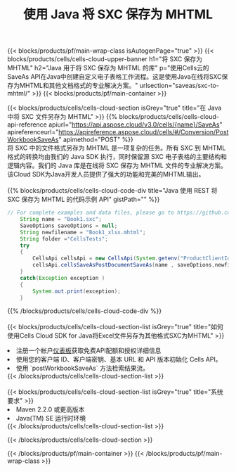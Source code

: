 ﻿---
title: 使用 Java 将 SXC 保存为 MHTML
description: 利用Aspose.Cells Cloud SDK for Java将SXC格式文件保存为MHTML格式文件。
---
{{< blocks/products/pf/main-wrap-class isAutogenPage="true" >}}
{{< blocks/products/cells/cells-cloud-upper-banner h1="将 SXC 保存为 MHTML" h2="Java 用于将 SXC 保存为 MHTML 的库" p="使用Cells云的SaveAs API在Java中创建自定义电子表格工作流程。这是使用Java在线将SXC保存为MHTML和其他文档格式的专业解决方案。" urlsection="saveas/sxc-to-mhtml/" >}}
{{< blocks/products/pf/main-container >}}

{{< blocks/products/cells/cells-cloud-section isGrey="true" title="在 Java 中将 SXC 文件另存为 MHTML" >}}
{{% blocks/products/cells/cells-cloud-api-reference apiurl="https://api.aspose.cloud/v3.0/cells/{name}/SaveAs" apireferenceurl="https://apireference.aspose.cloud/cells/#/Conversion/PostWorkbookSaveAs" apimethod="POST" %}}
<br/>
将 SXC 中的文件格式另存为 MHTML 是一项复杂的任务。所有 SXC 到 MHTML 格式的转换均由我们的 Java SDK 执行，同时保留源 SXC 电子表格的主要结构和逻辑内容。我们的 Java 库是在线将 SXC 保存为 MHTML 文件的专业解决方案。该Cloud SDK为Java开发人员提供了强大的功能和完美的MHTML输出。
<br/>
<br/>
{{% blocks/products/cells/cells-cloud-code-div title="Java 使用 REST 将 SXC 保存为 MHTML 的代码示例 API" gistPath="" %}}
  
```java
// For complete examples and data files, please go to https://github.com/aspose-cells-cloud/aspose-cells-cloud-java/
    String name = "Book1.sxc";
    SaveOptions saveOptions = null;
    String newfilename = "Book1_xlsx.mhtml";
    String folder ="CellsTests";
    try 
    {
        CellsApi cellsApi = new CellsApi(System.getenv("ProductClientId"), System.getenv("ProductClientSecret"));
        cellsApi.cellsSaveAsPostDocumentSaveAs(name , saveOptions,newfilename,false,false,folder,null,null,null,true);                       
    }
    catch(Exception exception )
    {
        System.out.print(exception);
    }
```
  
{{% /blocks/products/cells/cells-cloud-code-div %}}
<br/>
<br/>
{{< blocks/products/cells/cells-cloud-section-list isGrey="true" title="如何使用Cells Cloud SDK for Java将Excel文件另存为其他格式SXC为MHTML" >}}
<li>注册一个帐户<a href="https://dashboard.aspose.cloud/">仪表板</a>获取免费API配额和授权详细信息</li>
<li>使用您的客户端 ID、客户端密钥、基本 URL 和 API 版本初始化 Cells API。</li>
<li>使用 `postWorkbookSaveAs` 方法检索结果流。</li>
{{< /blocks/products/cells/cells-cloud-section-list >}}
<br/>
<br/>
{{< blocks/products/cells/cells-cloud-section-list isGrey="true" title="系统要求" >}}
<li>Maven 2.2.0 或更高版本</li>
<li>Java(TM) SE 运行时环境</li>
{{< /blocks/products/cells/cells-cloud-section-list >}}

{{< /blocks/products/cells/cells-cloud-section >}}

{{< /blocks/products/pf/main-container >}}
{{< /blocks/products/pf/main-wrap-class >}}

